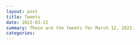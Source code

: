 ```yaml
---
layout: post
title: Tweets
date: 2022-03-12
summary: These are the tweets for March 12, 2022.
categories:
---
```


